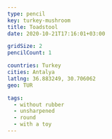 ```yaml
---
type: pencil
key: turkey-mushroom
title: Toadstool
date: 2020-10-21T17:16:01+03:00

gridSize: 2
pencilCount: 1

countries: Turkey
cities: Antalya
latlng: 36.883249, 30.706062
geo: TUR

tags:
  - without rubber
  - unsharpened
  - round
  - with a toy
---
```

